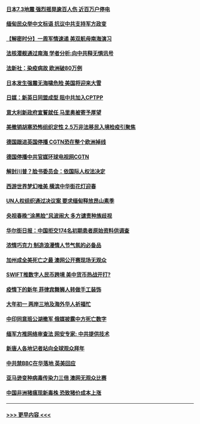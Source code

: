 #### [日本7.3地震 强烈摇晃逾百人伤 近百万户停电](../pages/prog202/a103053408.md?t=02141401) 
#### [缅甸民众举中文标语 抗议中共支持军方政变](../pages/prog202/a103054049.md?t=02141401) 
#### [【解密时分】一周军情速递 美双航母南海演习](../pages/prog202/a103054079.md?t=02141401) 
#### [法核潜舰通过南海 学者分析:向中共释无惧讯号](../pages/prog202/a103054051.md?t=02141401) 
#### [法新社：染疫病故 欧洲破80万例](../pages/prog202/a103054037.md?t=02141401) 
#### [日本发生强震无海啸危险 美国将迎来大雪](../pages/prog202/a103053916.md?t=02141401) 
#### [日媒：新英日同盟成型 阻中共加入CPTPP](../pages/prog202/a103053868.md?t=02141401) 
#### [意大利新政府宣誓就任 马里奥被寄予厚望](../pages/prog202/a103053894.md?t=02141401) 
#### [美撤销胡塞恐怖组织定性 2.5万非法移民入境检疫引聚焦](../pages/prog202/a103053880.md?t=02141401) 
#### [德国跟进英国停播 CGTN恐在整个欧洲掉线](../pages/prog202/a103053820.md?t=02141401) 
#### [德国停播中共官媒环球电视网CGTN](../pages/prog202/a103053742.md?t=02141401) 
#### [解封川普？脸书委员会：依国际人权法决定](../pages/prog202/a103053732.md?t=02141401) 
#### [西游世界梦幻唯美 横滨中华街花灯迎春](../pages/prog202/a103053699.md?t=02141401) 
#### [UN人权组织通过决议案 要求缅甸释放昂山素季](../pages/prog202/a103053392.md?t=02141401) 
#### [央视春晚“涂黑脸”风波闹大 多方谴责种族歧视](../pages/prog202/a103053374.md?t=02141401) 
#### [华尔街日报：中国拒交174名初期患者原始资料供调查](../pages/prog202/a103053248.md?t=02141401) 
#### [浓情巧克力 制造浪漫情人节气氛的必备品](../pages/prog202/a103053135.md?t=02141401) 
#### [加州成全美死亡之最 澳网公开赛现场无观众](../pages/prog202/a103053144.md?t=02141401) 
#### [SWIFT推数字人民币跨境 美中货币热战开打?](../pages/prog202/a103053106.md?t=02141401) 
#### [疫情下的新年 菲律宾舞狮人转做手工装饰](../pages/prog202/a103053131.md?t=02141401) 
#### [大年初一 两岸三地及海外华人祈福忙](../pages/prog202/a103053148.md?t=02141401) 
#### [中印同意班公湖撤军 俄媒披露中方死亡数字](../pages/prog202/a103053091.md?t=02141401) 
#### [缅军方推网络审查法 网安专家: 中共提供技术](../pages/prog202/a103052995.md?t=02141401) 
#### [新唐人各地记者站向全球观众拜年](../pages/prog202/a103053010.md?t=02141401) 
#### [中共禁BBC在华落地 英美回应](../pages/prog202/a103053014.md?t=02141401) 
#### [亚马逊变种病毒传染力三倍 澳网无观众比赛](../pages/prog202/a103053003.md?t=02141401) 
#### [中国非洲猪瘟现新毒株 恐致猪价成本上涨](../pages/prog202/a103052990.md?t=02141401) 

----
#### [ >>> 更早内容 <<< ](../indexes/prog202-earlier.md)
